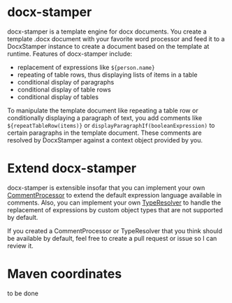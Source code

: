 # docx-stamper
docx-stamper is a template engine for docx documents. You create a template .docx document with your favorite word processor
and feed it to a DocxStamper instance to create a document based on the template at runtime. Features of docx-stamper include:
* replacement of expressions like `${person.name}`
* repeating of table rows, thus displaying lists of items in a table
* conditional display of paragraphs
* conditional display of table rows
* conditional display of tables

To manipulate the template document like repeating a table row or conditionally displaying a paragraph of text, you add comments 
like `${repeatTableRow(items)}` or `displayParagraphIf(booleanExpression)` to certain paragraphs in the template document. These comments are resolved 
by DocxStamper against a context object provided by you.

# Extend docx-stamper
docx-stamper is extensible insofar that you can implement your own [CommentProcessor](https://github.com/thombergs/docx-stamper/blob/master/src/main/java/org/wickedsource/docxstamper/docx4j/processor/ICommentProcessor.java) to extend the default expression language available 
in comments. Also, you can implement your own [TypeResolver](https://github.com/thombergs/docx-stamper/blob/master/src/main/java/org/wickedsource/docxstamper/docx4j/replace/TypeResolver.java) to handle the replacement of expressions by custom object types that are 
not supported by default.

If you created a CommentProcessor or TypeResolver that you think should be available by default, feel free to create a pull request or 
issue so I can review it.

# Maven coordinates
to be done



